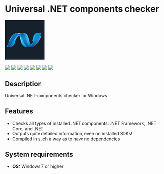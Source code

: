 # Universal .NET components checker

<img src="https://raw.githubusercontent.com/Zalexanninev15/dotnet_checker/main/logo.png" width="128" height="128">

[![](https://img.shields.io/badge/OS-Windows-informational?logo=windows)](https://github.com/Zalexanninev15/dotnet_checker)
[![](https://img.shields.io/badge/written_on-Rust-000000.svg?logo=rust)](https://github.com/Zalexanninev15/dotnet_checker)
[![](https://img.shields.io/github/v/release/Zalexanninev15/dotnet_checker)](https://github.com/Zalexanninev15/dotnet_checker/releases/latest)
[![](https://img.shields.io/github/downloads/Zalexanninev15/dotnet_checker/total.svg)](https://github.com/Zalexanninev15/dotnet_checker/releases)
[![](https://img.shields.io/github/last-commit/Zalexanninev15/dotnet_checker/main.svg)](https://github.com/Zalexanninev15/dotnet_checker/commits/main)
[![](https://img.shields.io/github/stars/Zalexanninev15/dotnet_checker.svg)](https://github.com/Zalexanninev15/dotnet_checker/stargazers)
[![](https://img.shields.io/badge/license-MIT-blue.svg)](LICENSE)
[![](https://img.shields.io/badge/donate-Buy_Me_a_Coffee-F94400.svg)](https://zalexanninev15.jimdofree.com/buy-me-a-coffee)

## Description
Universal .NET-components checker for Windows

## Features
- Checks all types of installed .NET components: .NET Framework, .NET Core, and .NET
- Outputs quite detailed information, even on installed SDKs!
- Compiled in such a way as to have no dependencies

## System requirements

* **OS:** Windows 7 or higher
